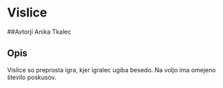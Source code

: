 # Vislice

##Avtorji
Anika Tkalec
## Opis

Vislice so preprosta igra, kjer igralec ugiba besedo.
Na voljo ima omejeno število poskusov.
